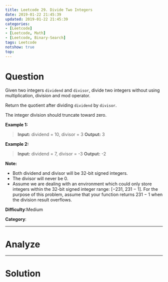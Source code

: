 ```yaml
---
title: Leetcode 29. Divide Two Integers
date: 2019-01-22 21:45:39
updated: 2019-01-22 21:45:39
categories: 
- [Leetcode]
- [Leetcode, Math]
- [Leetcode, Binary-Search]
tags: Leetcode
notshow: true
top:
---
```


# Question

Given two integers  `dividend`  and  `divisor`, divide two integers without using multiplication, division and mod operator.

Return the quotient after dividing  `dividend`  by  `divisor`.

The integer division should truncate toward zero.

**Example 1:**

> **Input:** dividend = 10, divisor = 3
> **Output:** 3

**Example 2:**

> **Input:** dividend = 7, divisor = -3
> **Output:** -2

**Note:**

- Both dividend and divisor will be 32-bit signed integers.
- The divisor will never be 0.
- Assume we are dealing with an environment which could only store integers within the 32-bit signed integer range: [−231, 231  − 1]. For the purpose of this problem, assume that your function returns 231  − 1 when the division result overflows.

**Difficulty**:Medium

**Category**:

<!-- more -->

------------

# Analyze

------------

# Solution

```cpp

```


